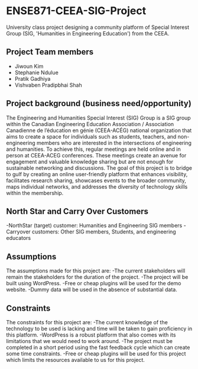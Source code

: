 # ENSE871-CEEA-SIG-Project
University class project designing a community platform of Special Interest Group (SIG, 'Humanities in Engineering Education') from the CEEA.

## Project Team members
- Jiwoun Kim
- Stephanie Ndulue
- Pratik Gadhiya
- Vishvaben Pradipbhai Shah

## Project background (business need/opportunity)
The Engineering and Humanities Special Interest (SIG) Group is a SIG group within the Canadian Engineering Education Association / Association Canadienne de l’éducation en génie (CEEA-ACÉG) national organization that aims to create a space for individuals such as students, teachers, and non-engineering members who are interested in the intersections of engineering and humanities.  To achieve this, regular meetings are held online and in person at CEEA-ACEG conferences. These meetings create an avenue for engagement and valuable knowledge sharing but are not enough for sustainable networking and discussions. 
The goal of this project is to bridge to gulf by creating an online user-friendly platform that enhances visibility, facilitates research sharing, showcases events to the broader community, maps individual networks, and addresses the diversity of technology skills within the membership.


## North Star and Carry Over Customers
-NorthStar (target) customer: Humanities and Engineering SIG members
-Carryover customers: Other SIG members, Students, and engineering educators

## Assumptions
The assumptions made for this project are:
-The current stakeholders will remain the stakeholders for the duration of the project.
-The project will be built using WordPress.
-Free or cheap plugins will be used for the demo website.
-Dummy data will be used in the absence of substantial data.

## Constraints
The constraints for this project are:
-The current knowledge of the technology to be used is lacking and time will be taken to gain proficiency in this platform.
-WordPress is a robust platform that also comes with its limitations that we would need to work around.
-The project must be completed in a short period using the fast feedback cycle which can create some time constraints.
-Free or cheap plugins will be used for this project which limits the resources available to us for this project.
